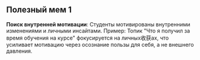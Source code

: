 ## Полезный мем 1

**Поиск внутренней мотивации**: Студенты мотивированы внутренними изменениями и личными инсайтами. Пример: Топик "Что я получил за время обучения на курсе" фокусируется на личных收获ах, что усиливает мотивацию через осознание пользы для себя, а не внешнего давления.